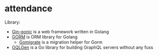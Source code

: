 # attendance

Library:
* [Gin-gonic](https://gin-gonic.com/) is a web framework written in Golang
* [GORM](http://gorm.io/) is ORM library for Golang
    * [Gomigrate](https://gopkg.in/gormigrate.v1) is a migration helper for Gorm
* [GQLGen](https://gqlgen.com/) is a Go library for building GraphQL servers without any fuss